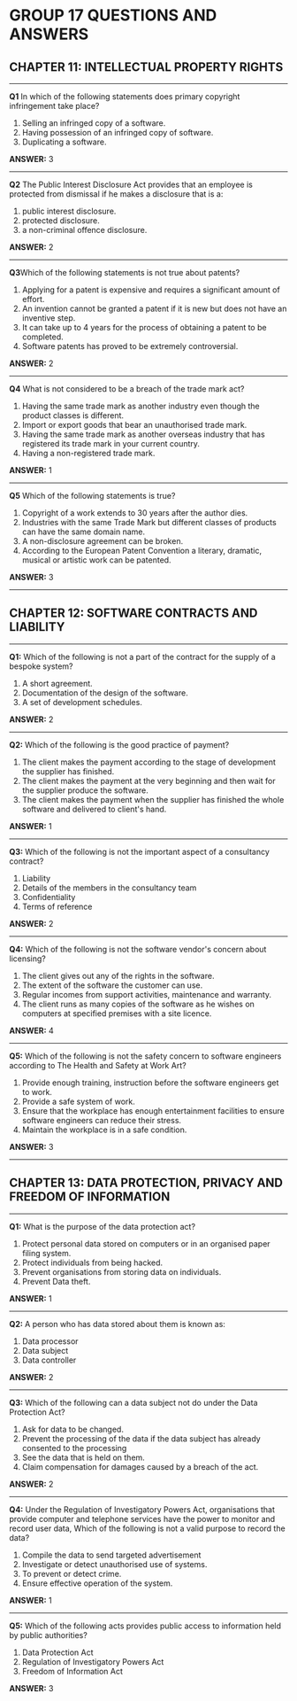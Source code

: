 
#  GROUP 17 QUESTIONS AND ANSWERS 

## CHAPTER 11: INTELLECTUAL PROPERTY RIGHTS

-------------------------------------------------------------------

**Q1** In which of the following statements does primary copyright infringement take place?

1. Selling an infringed copy of a software.
2. Having possession of an infringed copy of software.
3. Duplicating a software.
 
**ANSWER:** 3

---

**Q2** The Public Interest Disclosure Act provides that an employee is protected from dismissal if he makes a disclosure that is a:

1. public interest disclosure.
2. protected disclosure.
3. a non-criminal offence disclosure.

**ANSWER:** 2

---

**Q3**Which of the following statements is not true about patents?

1. Applying for a patent is expensive and requires a significant amount of effort.
2. An invention cannot be granted a patent if it is new but does not have an inventive step.
3. It can take up to 4 years for the process of obtaining a patent to be completed.
4. Software patents has proved to be extremely controversial.

**ANSWER:** 2

---

**Q4** What is not considered to be a breach of the trade mark act?

1. Having the same trade mark as another industry even though the product classes is different.
2. Import or export goods that bear an unauthorised trade mark.
3. Having the same trade mark as another overseas industry that has registered its trade mark in your current country.
4. Having a non-registered trade mark.

**ANSWER:** 1

---

**Q5** Which of the following statements is true?

1. Copyright of a work extends to 30 years after the author dies.
2. Industries with the same Trade Mark but different classes of products can have the same domain name.
3. A non-disclosure agreement can be broken.
4. According to the European Patent Convention a literary, dramatic, musical or artistic work can be patented.

**ANSWER:** 3

---

## CHAPTER 12: SOFTWARE CONTRACTS AND LIABILITY

--------------------------------------------------------------------

**Q1:** Which of the following is not a part of the contract for the supply of a bespoke system?

1. A short agreement.
2. Documentation of the design of the software.
3. A set of development schedules.

**ANSWER:** 2

---

**Q2:** Which of the following is the good practice of payment?

1. The client makes the payment according to the stage of development the supplier has finished.
2. The client makes the payment at the very beginning and then wait for the supplier produce the software.
3. The client makes the payment when the supplier has finished the whole software and delivered to client's hand.

**ANSWER:** 1

---

**Q3:** Which of the following is not the important aspect of a consultancy contract?

1. Liability
2. Details of the members in the consultancy team
3. Confidentiality
4. Terms of reference

**ANSWER:** 2

---

**Q4:** Which of the following is not the software vendor's concern about licensing?

1. The client gives out any of the rights in the software.
2. The extent of the software the customer can use.
3. Regular incomes from support activities, maintenance and warranty.
4. The client runs as many copies of the software as he wishes on computers at specified premises with a site licence.

**ANSWER:** 4

---

**Q5:** Which of the following is not the safety concern to software engineers according to The Health and Safety at Work Art?

1. Provide enough training, instruction before the software engineers get to work.
2. Provide a safe system of work.
3. Ensure that the workplace has enough entertainment facilities to ensure software engineers can reduce their stress.
4. Maintain the workplace is in a safe condition.

**ANSWER:** 3

---

## CHAPTER 13: DATA PROTECTION, PRIVACY AND FREEDOM OF INFORMATION

---------------------------------------------------------------------------

**Q1:** What is the purpose of the data protection act?

1. Protect personal data stored on computers or in an organised paper filing system.
2. Protect individuals from being hacked. 
3. Prevent organisations from storing data on individuals. 
4. Prevent Data theft.

**ANSWER:** 1

---

**Q2:** A person who has data stored about them is known as:

 1. Data processor
 2. Data subject  
 3. Data controller 

**ANSWER:** 2

---


**Q3:** Which of the following can a data subject not do under the Data Protection Act?

1. Ask for data to be changed.
2. Prevent the processing of the data if the data subject has already consented to the processing 
3. See the data that is held on them. 
4. Claim compensation for damages caused by a breach of the act.

**ANSWER:** 2

---


**Q4:** Under the Regulation of Investigatory Powers Act, organisations that provide computer and telephone services have the power to monitor and record user data, Which of the following is not a valid purpose to record the data?

1. Compile the data to send targeted advertisement  
2. Investigate or detect unauthorised use of systems. 
3. To prevent or detect crime.
4. Ensure effective operation of the system.

**ANSWER:** 1

---


**Q5:** Which of the following acts provides public access to information held by public authorities?

1. Data Protection Act
2. Regulation of Investigatory Powers Act
3. Freedom of Information Act


**ANSWER:** 3


